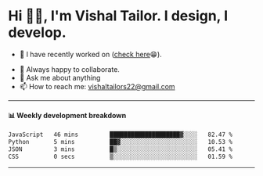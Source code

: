 # Hi 👋🏻, I'm Vishal Tailor. I design, I develop.

- 🔭 I have recently worked on ([check here](https://vishaltailor.com)😁).
<!-- - 🎦 Currently watching: JavaScript: The Hard Parts By Will Sentance. -->
- 👯 Always happy to collaborate.
- 💬 Ask me about anything
- 📫 How to reach me: <a href="mailto:vishaltailors22@gmail.com">vishaltailors22@gmail.com</a>

<hr /> 
<h4>📊 Weekly development breakdown</h4>
<!--START_SECTION:waka-->

```txt
JavaScript   46 mins         ████████████████████▓░░░░   82.47 %
Python       5 mins          ██▓░░░░░░░░░░░░░░░░░░░░░░   10.53 %
JSON         3 mins          █▒░░░░░░░░░░░░░░░░░░░░░░░   05.41 %
CSS          0 secs          ▒░░░░░░░░░░░░░░░░░░░░░░░░   01.59 %
```

<!--END_SECTION:waka-->
<hr /> 

<!-- ![](./profile-3d-contrib/profile-green-animate.svg) -->
